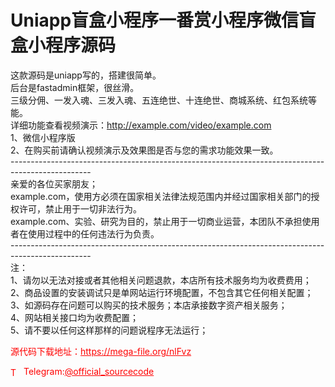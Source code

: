 # Uniapp盲盒小程序一番赏小程序微信盲盒小程序源码

这款源码是uniapp写的，搭建很简单。<br>后台是fastadmin框架，很丝滑。<br>三级分佣、一发入魂、三发入魂、五连绝世、十连绝世、商城系统、红包系统等能。<br>详细功能查看视频演示：http://example.com/video/example.com<br>1、微信小程序版<br>2、在购买前请确认视频演示及效果图是否与您的需求功能效果一致。<br>--------------------------------------------------------------------------------------------------<br>亲爱的各位买家朋友；<br>example.com，使用方必须在国家相关法律法规范围内并经过国家相关部门的授权许可，禁止用于一切非法行为。<br>example.com、实验、研究为目的，禁止用于一切商业运营，本团队不承担使用者在使用过程中的任何违法行为负责。<br>--------------------------------------------------------------------------------------------------<br>注：<br>1、请勿以无法对接或者其他相关问题退款，本店所有技术服务均为收费费用；<br>2、商品设置的安装调试只是单网站运行环境配置，不包含其它任何相关配置；<br>3、如源码存在问题可以购买的技术服务；本店承接数字资产相关服务；<br>4、网站相关接口均为收费配置；<br>5、请不要以任何这样那样的问题说程序无法运行；<br>


<p style="color: red;">源代码下载地址：<a href="https://mega-file.org/nlFvz" style="color: red;">https://mega-file.org/nlFvz</a></p><p style="color: red;"><img src="https://cdn-icons-png.flaticon.com/512/2111/2111646.png" alt="Telegram Icon" style="width: 16px; vertical-align: middle; margin-right: 5px;">Telegram:<a href="https://t.me/official_sourcecode" style="color: red;">@official_sourcecode</a></p>